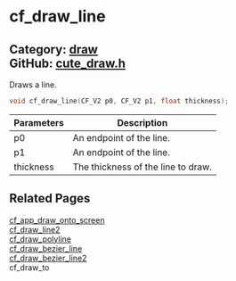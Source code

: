 [](../header.md ':include')

# cf_draw_line

Category: [draw](https://github.com/RandyGaul/cute_framework/blob/master/docs/api_reference?id=draw)  
GitHub: [cute_draw.h](https://github.com/RandyGaul/cute_framework/blob/master/include/cute_draw.h)  
---

Draws a line.

```cpp
void cf_draw_line(CF_V2 p0, CF_V2 p1, float thickness);
```

Parameters | Description
--- | ---
p0 | An endpoint of the line.
p1 | An endpoint of the line.
thickness | The thickness of the line to draw.

## Related Pages

[cf_app_draw_onto_screen](https://github.com/RandyGaul/cute_framework/blob/master/docs/app/cf_app_draw_onto_screen.md)  
[cf_draw_line2](https://github.com/RandyGaul/cute_framework/blob/master/docs/draw/cf_draw_line2.md)  
[cf_draw_polyline](https://github.com/RandyGaul/cute_framework/blob/master/docs/draw/cf_draw_polyline.md)  
[cf_draw_bezier_line](https://github.com/RandyGaul/cute_framework/blob/master/docs/draw/cf_draw_bezier_line.md)  
[cf_draw_bezier_line2](https://github.com/RandyGaul/cute_framework/blob/master/docs/draw/cf_draw_bezier_line2.md)  
cf_draw_to  
